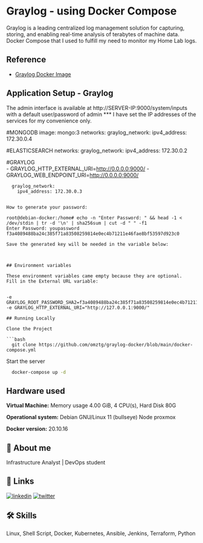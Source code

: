 
# Graylog - using Docker Compose

Graylog is a leading centralized log management solution for capturing, storing, and enabling real-time analysis of terabytes of machine data.
Docker Compose that I used to fulfill my need to monitor my Home Lab logs.



## Reference

 - [Graylog Docker Image](https://hub.docker.com/r/graylog/graylog/)



## Application Setup - Graylog

The admin interface is available at http://SERVER-IP:9000/system/inputs with a default user/password of admin
*** I have set the IP addresses of the services for my convenience only.

#MONGODB
    image: mongo:3
    networks:
      graylog_network:
        ipv4_address: 172.30.0.4

#ELASTICSEARCH
    networks:
      graylog_network:
        ipv4_address: 172.30.0.2

#GRAYLOG        
      - GRAYLOG_HTTP_EXTERNAL_URI=http://0.0.0.0:9000/
      - GRAYLOG_WEB_ENDPOINT_URI=http://0.0.0.0:9000/
        
      graylog_network:
        ipv4_address: 172.30.0.3
```

How to generate your password:

root@debian-docker:/home# echo -n "Enter Password: " && head -1 < /dev/stdin | tr -d '\n' | sha256sum | cut -d " " -f1
Enter Password: youpassword
f3a4089488ba24c385f71a83508259814e0ec4b71211e46fae8bf53597d923c0

Save the generated key will be needed in the variable below:



## Environment variables

These environment variables came empty because they are optional.
Fill in the External URL variable:


-e GRAYLOG_ROOT_PASSWORD_SHA2=f3a4089488ba24c385f71a83508259814e0ec4b71211e46fae8bf53597d923c0
-e GRAYLOG_HTTP_EXTERNAL_URI="http://127.0.0.1:9000/"

## Running Locally

Clone the Project

```bash
  git clone https://github.com/omztg/graylog-docker/blob/main/docker-compose.yml
```
Start the server

```bash
  docker-compose up -d
```


## Hardware used

**Virtual Machine:**  Memory usage 4.00 GiB, 4 CPU(s), Hard Disk 80G

**Operational system:** Debian GNU/Linux 11 (bullseye) Node proxmox

**Docker version:** 20.10.16

## 🚀 About me
Infrastructure Analyst | DevOps student


## 🔗 Links
[![linkedin](https://img.shields.io/badge/linkedin-0A66C2?style=for-the-badge&logo=linkedin&logoColor=white)](https://www.linkedin.com/in/tiago-menegon-zimmermann-97a67b1b6/)
[![twitter](https://img.shields.io/badge/twitter-1DA1F2?style=for-the-badge&logo=twitter&logoColor=white)](https://twitter.com/omz_tg)


## 🛠 Skills
Linux, Shell Script, Docker, Kubernetes, Ansible, Jenkins, Terraform, Python

